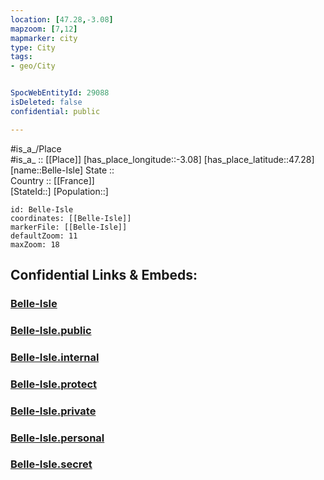 ```yaml
---
location: [47.28,-3.08] 
mapzoom: [7,12] 
mapmarker: city 
type: City
tags:
- geo/City


SpocWebEntityId: 29088
isDeleted: false
confidential: public

---
```

#is_a_/Place  
#is_a_ :: [[Place]] 
[has_place_longitude::-3.08] 
[has_place_latitude::47.28] 
[name::Belle-Isle] 
State ::  
Country :: [[France]]  
[StateId::] 
[Population::] 



```leaflet
id: Belle-Isle
coordinates: [[Belle-Isle]] 
markerFile: [[Belle-Isle]] 
defaultZoom: 11 
maxZoom: 18
```


## Confidential Links & Embeds: 

### [Belle-Isle](/_Standards/Earth/Continent/Europe/Europe~West/France/regions~France/Bretagne/Belle-Isle.md) 

### [Belle-Isle.public](/_public/Earth/Continent/Europe/Europe~West/France/regions~France/Bretagne/Belle-Isle.public.md) 

### [Belle-Isle.internal](/_internal/Earth/Continent/Europe/Europe~West/France/regions~France/Bretagne/Belle-Isle.internal.md) 

### [Belle-Isle.protect](/_protect/Earth/Continent/Europe/Europe~West/France/regions~France/Bretagne/Belle-Isle.protect.md) 

### [Belle-Isle.private](/_private/Earth/Continent/Europe/Europe~West/France/regions~France/Bretagne/Belle-Isle.private.md) 

### [Belle-Isle.personal](/_personal/Earth/Continent/Europe/Europe~West/France/regions~France/Bretagne/Belle-Isle.personal.md) 

### [Belle-Isle.secret](/_secret/Earth/Continent/Europe/Europe~West/France/regions~France/Bretagne/Belle-Isle.secret.md)

